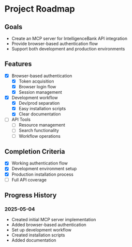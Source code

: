 # Project Roadmap

## Goals
- Create an MCP server for IntelligenceBank API integration
- Provide browser-based authentication flow
- Support both development and production environments

## Features
- [x] Browser-based authentication
  - [x] Token acquisition
  - [x] Browser login flow
  - [x] Session management
- [x] Development workflow
  - [x] Dev/prod separation
  - [x] Easy installation scripts
  - [x] Clear documentation
- [ ] API Tools
  - [ ] Resource management
  - [ ] Search functionality
  - [ ] Workflow operations

## Completion Criteria
- [x] Working authentication flow
- [x] Development environment setup
- [x] Production installation process
- [ ] Full API coverage

## Progress History

### 2025-05-04
- Created initial MCP server implementation
- Added browser-based authentication
- Set up development workflow
- Created installation scripts
- Added documentation